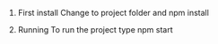 1. First install
Change to project folder and npm install

2. Running
To run the project type npm start